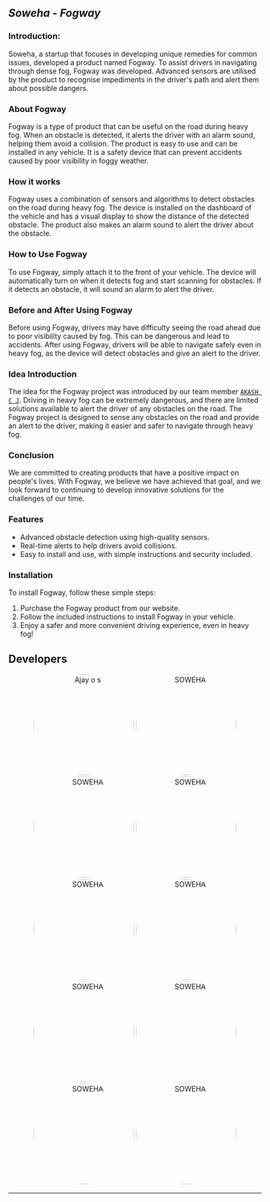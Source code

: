 ## *Soweha - Fogway*


### Introduction:

Soweha, a startup that focuses in developing unique remedies for common issues, developed a product named Fogway. To assist drivers in navigating through dense fog, Fogway was developed. Advanced sensors are utilised by the product to recognise impediments in the driver's path and alert them about possible dangers.

### About Fogway

Fogway is a type of product that can be useful on the road during heavy fog. When an obstacle is detected, it alerts the driver with an alarm sound, helping them avoid a collision. The product is easy to use and can be installed in any vehicle. It is a safety device that can prevent accidents caused by poor visibility in foggy weather.

### How it works

Fogway uses a combination of sensors and algorithms to detect obstacles on the road during heavy fog. The device is installed on the dashboard of the vehicle and has a visual display to show the distance of the detected obstacle. The product also makes an alarm sound to alert the driver about the obstacle.

### How to Use Fogway

To use Fogway, simply attach it to the front of your vehicle. The device will automatically turn on when it detects fog and start scanning for obstacles. If it detects an obstacle, it will sound an alarm to alert the driver.

### Before and After Using Fogway

Before using Fogway, drivers may have difficulty seeing the road ahead due to poor visibility caused by fog. This can be dangerous and lead to accidents. After using Fogway, drivers will be able to navigate safely even in heavy fog, as the device will detect obstacles and give an alert to the driver.

### Idea Introduction

The idea for the Fogway project was introduced by our team member [`AKASH C J`](https://github.com/ACJ007). Driving in heavy fog can be extremely dangerous, and there are limited solutions available to alert the driver of any obstacles on the road. The Fogway project is designed to sense any obstacles on the road and provide an alert to the driver, making it easier and safer to navigate through heavy fog.

### Conclusion

We are committed to creating products that have a positive impact on people's lives. With Fogway, we believe we have achieved that goal, and we look forward to continuing to develop innovative solutions for the challenges of our time.

### Features

- Advanced obstacle detection using high-quality sensors.
- Real-time alerts to help drivers avoid collisions.
- Easy to install and use, with simple instructions and security included.

### Installation

To install Fogway, follow these simple steps:

1. Purchase the Fogway product from our website.
2. Follow the included instructions to install Fogway in your vehicle.
3. Enjoy a safer and more convenient driving experience, even in heavy fog!


## Developers
<div align="center">
    
  <img src="https://github.com/Ajayos.png" alt="Ajay o s" style="width:200px;border-radius: 50%;">
  <img src="https://github.com/ACJ007.png" alt="SOWEHA" style="width:200px;border-radius: 50%;">
  <img src="https://github.com/afzalshaji18.png" alt="SOWEHA" style="width:200px;border-radius: 50%;">
  <img src="https://github.com/akarsh-krishna.png" alt="SOWEHA" style="width:200px;border-radius: 50%;">
  <img src="https://github.com/akshay-011.png" alt="SOWEHA" style="width:200px;border-radius: 50%;">
  <img src="https://github.com/aryapradeep212.png" alt="SOWEHA" style="width:200px;border-radius: 50%;">
  <img src="https://github.com/sabiyaabraham.png" alt="SOWEHA" style="width:200px;border-radius: 50%;">
  <img src="https://github.com/Nimisha-n-s.png" alt="SOWEHA" style="width:200px;border-radius: 50%;">
  <img src="https://github.com/Keerthana-bot.png" alt="SOWEHA" style="width:200px;border-radius: 50%;">
  <img src="https://github.com/AKHIYAAR.png" alt="SOWEHA" style="width:200px;border-radius: 50%;">
  </div>

---
